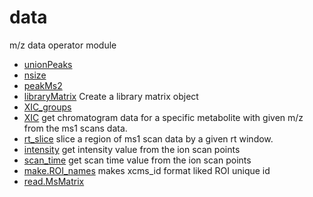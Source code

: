 # data

m/z data operator module

+ [unionPeaks](data/unionPeaks.1) 
+ [nsize](data/nsize.1) 
+ [peakMs2](data/peakMs2.1) 
+ [libraryMatrix](data/libraryMatrix.1) Create a library matrix object
+ [XIC_groups](data/XIC_groups.1) 
+ [XIC](data/XIC.1) get chromatogram data for a specific metabolite with given m/z from the ms1 scans data.
+ [rt_slice](data/rt_slice.1) slice a region of ms1 scan data by a given rt window.
+ [intensity](data/intensity.1) get intensity value from the ion scan points
+ [scan_time](data/scan_time.1) get scan time value from the ion scan points
+ [make.ROI_names](data/make.ROI_names.1) makes xcms_id format liked ROI unique id
+ [read.MsMatrix](data/read.MsMatrix.1) 
